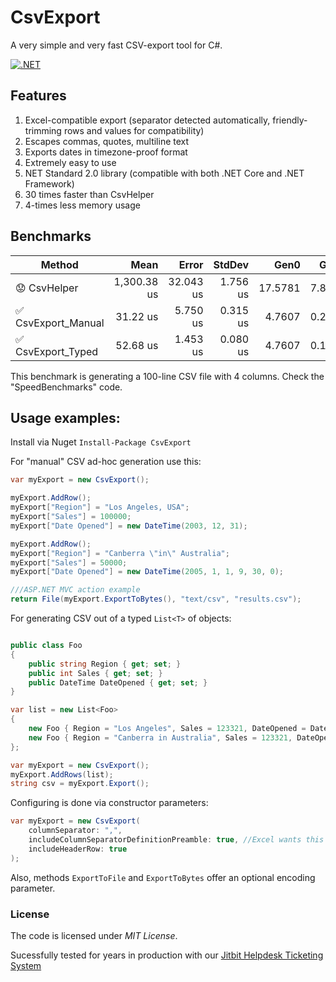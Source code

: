 # CsvExport
A very simple and very fast CSV-export tool for C#.

[![.NET](https://github.com/jitbit/CsvExport/actions/workflows/dotnet.yml/badge.svg)](https://github.com/jitbit/CsvExport/actions/workflows/dotnet.yml)

## Features

1. Excel-compatible export (separator detected automatically, friendly-trimming rows and values for compatibility)
2. Escapes commas, quotes, multiline text
3. Exports dates in timezone-proof format
4. Extremely easy to use
5. NET Standard 2.0 library (compatible with both .NET Core and .NET Framework)
6. 30 times faster than CsvHelper
7. 4-times less memory usage

## Benchmarks

|            Method |        Mean |     Error |   StdDev |    Gen0 |   Gen1 | Allocated |
|------------------ |------------:|----------:|---------:|--------:|-------:|----------:|
| 😟        CsvHelper | 1,300.38 us | 32.043 us | 1.756 us | 17.5781 | 7.8125 | 114.25 KB |
| ✅ CsvExport_Manual |    31.22 us |  5.750 us | 0.315 us |  4.7607 | 0.2441 |  29.37 KB |
| ✅  CsvExport_Typed |    52.68 us |  1.453 us | 0.080 us |  4.7607 | 0.1221 |  29.46 KB |

This benchmark is generating a 100-line CSV file with 4 columns. Check the "SpeedBenchmarks" code.

## Usage examples:

Install via Nuget `Install-Package CsvExport`

For "manual" CSV ad-hoc generation use this:

```c#
var myExport = new CsvExport();

myExport.AddRow();
myExport["Region"] = "Los Angeles, USA";
myExport["Sales"] = 100000;
myExport["Date Opened"] = new DateTime(2003, 12, 31);

myExport.AddRow();
myExport["Region"] = "Canberra \"in\" Australia";
myExport["Sales"] = 50000;
myExport["Date Opened"] = new DateTime(2005, 1, 1, 9, 30, 0);

///ASP.NET MVC action example
return File(myExport.ExportToBytes(), "text/csv", "results.csv");
```

For generating CSV out of a typed `List<T>` of objects:

```c#

public class Foo
{
	public string Region { get; set; }
	public int Sales { get; set; }
	public DateTime DateOpened { get; set; }
}

var list = new List<Foo>
{
	new Foo { Region = "Los Angeles", Sales = 123321, DateOpened = DateTime.Now },
	new Foo { Region = "Canberra in Australia", Sales = 123321, DateOpened = DateTime.Now },
};

var myExport = new CsvExport();
myExport.AddRows(list);
string csv = myExport.Export();
```
Configuring is done via constructor parameters:

```c#
var myExport = new CsvExport(
	columnSeparator: ",",
	includeColumnSeparatorDefinitionPreamble: true, //Excel wants this in CSV files
	includeHeaderRow: true
);
```

Also, methods `ExportToFile` and `ExportToBytes` offer an optional encoding parameter.

### License

The code is licensed under *MIT License*.

Sucessfully tested for years in production with our [Jitbit Helpdesk Ticketing System](https://www.jitbit.com/helpdesk/)
